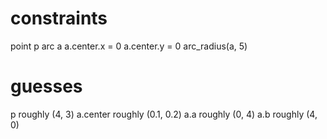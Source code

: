# constraints
point p
arc a
a.center.x = 0
a.center.y = 0
arc_radius(a, 5)

# guesses
p roughly (4, 3)
a.center roughly (0.1, 0.2)
a.a roughly (0, 4)
a.b roughly (4, 0)

